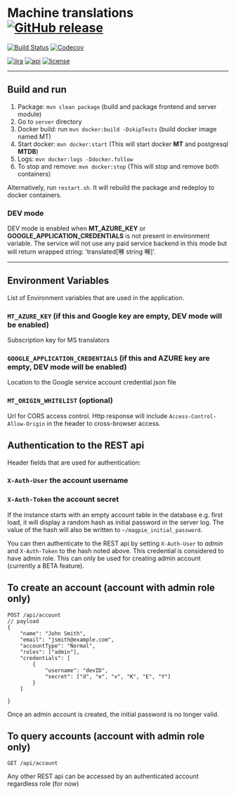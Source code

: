 # Machine translations [![GitHub release](https://img.shields.io/github/release/zanata/zanata-mt.svg?maxAge=3600)](https://github.com/zanata/zanata-mt/releases)

[![Build Status](https://travis-ci.org/zanata/zanata-mt.svg?branch=master)](https://travis-ci.org/zanata/zanata-mt)
[![Codecov](https://img.shields.io/codecov/c/github/zanata/zanata-mt.svg?maxAge=3600)](https://codecov.io/gh/zanata/zanata-mt)

[![jira](https://img.shields.io/badge/issues-Jira-yellow.svg?maxAge=3600)](https://zanata.atlassian.net/projects/ZNTAMT/issues)
[![api](https://img.shields.io/badge/docs-API-brightgreen.svg?maxAge=3600)](http://zanata.org/zanata-mt/apidocs/)
[![license](https://img.shields.io/github/license/zanata/zanata-mt.svg?maxAge=3600)](https://github.com/zanata/zanata-mt/blob/master/LICENSE)

----

## Build and run 

1. Package: `mvn clean package` (build and package frontend and server module)
2. Go to `server` directory
3. Docker build: run `mvn docker:build -DskipTests` (build docker image named MT)
4. Start docker: `mvn docker:start` (This will start docker **MT** and postgresql **MTDB**)
5. Logs: `mvn docker:logs -Ddocker.follow`
6. To stop and remove: `mvn docker:stop` (This will stop and remove both containers)

Alternatively, run `restart.sh`. It will rebuild the package and redeploy to docker containers. 

### DEV mode

DEV mode is enabled when **MT_AZURE_KEY** or **GOOGLE_APPLICATION_CREDENTIALS** is not present in environment variable. The service will not use any paid service backend in this mode but will return wrapped string: 'translated[𠾴 string 𠾴]'.
                  
----

## Environment Variables

List of Environment variables that are used in the application.

### `MT_AZURE_KEY` (if this and Google key are empty, DEV mode will be enabled)
Subscription key for MS translators

### `GOOGLE_APPLICATION_CREDENTIALS` (if this and AZURE key are empty, DEV mode will be enabled)
Location to the Google service account credential json file

### `MT_ORIGIN_WHITELIST` (optional)
Url for CORS access control. Http response will include `Access-Control-Allow-Origin` in the header to cross-browser access.

## Authentication to the REST api

Header fields that are used for authentication:

### `X-Auth-User` the account username
### `X-Auth-Token` the account secret

If the instance starts with an empty account table in the database e.g. first load, it will display
a random hash as initial password in the server log. The value of the hash will also be
written to ```~/magpie_initial_password```.

You can then authenticate to the REST api by setting `X-Auth-User` to *admin* 
and `X-Auth-Token` to the hash noted above. This credential is considered to have admin role.
This can only be used for creating admin account (currently a BETA feature). 

## To create an account (account with admin role only)
```
POST /api/account
// payload
{
	"name": "John Smith",
	"email": "jsmith@example.com",
	"accountType": "Normal",
	"roles": ["admin"],
	"credentials": [
	    {
		    "username": "devID",
	        "secret": ["d", "e", "v", "K", "E", "Y"]
	    }
    ]
	
}
```
Once an admin account is created, the initial password is no longer valid.

## To query accounts (account with admin role only)

```GET /api/account ```

Any other REST api can be accessed by an authenticated account regardless role (for now) 

